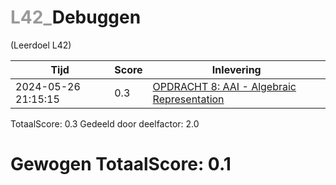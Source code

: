 #  <font color="#999999">L42_</font>Debuggen                                                                                                                              
(Leerdoel L42)

|Tijd|Score|Inlevering|
|---|---|---|
|2024-05-26 21:15:15 |0.3|<a href="https://canvas.hu.nl//courses/39753/assignments/284180/submissions/616">OPDRACHT 8: AAI - Algebraic Representation</a>|

TotaalScore: 0.3
Gedeeld door deelfactor: 2.0
# Gewogen TotaalScore: 0.1
